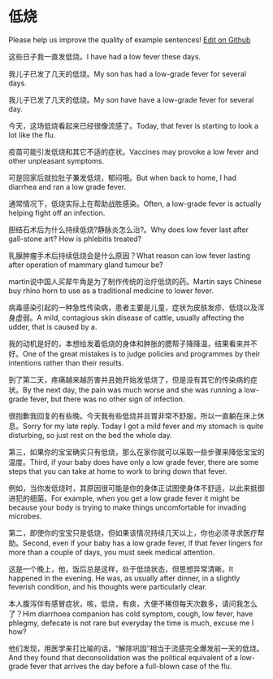 # 低烧

Please help us improve the quality of example sentences! [Edit on Github](https://github.com/jiyushe/jiyu-example-sentence-source/blob/main/chinese/dishao.md)

<p><span class="chinese">这些日子我一直发低烧。</span><span class="english">I have had a low fever these days.</span></p>

<p><span class="chinese">我儿子已发了几天的低烧。</span><span class="english">My son has had a low-grade fever for several days.</span></p>

<p><span class="chinese">我儿子已发了几天的低烧。</span><span class="english">My son have have a low-grade fever for several day.</span></p>

<p><span class="chinese">今天，这场低烧看起来已经很像流感了。</span><span class="english">Today, that fever is starting to look a lot like the flu.</span></p>

<p><span class="chinese">疫苗可能引发低烧和其它不适的症状。</span><span class="english">Vaccines may provoke a low fever and other unpleasant symptoms.</span></p>

<p><span class="chinese">可是回家后就拉肚子兼发低烧，郁闷哦。</span><span class="english">But when back to home, I had diarrhea and ran a low grade fever.</span></p>

<p><span class="chinese">通常情况下，低烧实际上在帮助战胜感染。</span><span class="english">Often, a low-grade fever is actually helping fight off an infection.</span></p>

<p><span class="chinese">胆结石术后为什么持续低烧?静脉炎怎么治?。</span><span class="english">Why does low fever last after gall-stone art? How is phlebitis treated?</span></p>

<p><span class="chinese">乳腺肿瘤手术后持续低烧会是什么原因？</span><span class="english">What reason can low fever lasting after operation of mammary gland tumour be?</span></p>

<p><span class="chinese">martin说中国人买犀牛角是为了制作传统的治疗低烧的药。</span><span class="english">Martin says Chinese buy rhino horn to use as a traditional medicine to lower fever.</span></p>

<p><span class="chinese">病毒感染引起的一种急性传染病，患者主要是儿童，症状为皮肤发疹、低烧以及浑身虚弱。</span><span class="english">A mild, contagious skin disease of cattle, usually affecting the udder, that is caused by a.</span></p>

<p><span class="chinese">我的动机是好的，本想给发着低烧的身体和肿胀的腮帮子降降温，结果看来并不好。</span><span class="english">One of the great mistakes is to judge policies and programmes by their intentions rather than their results.</span></p>

<p><span class="chinese">到了第二天，疼痛越来越厉害并且她开始发低烧了，但是没有其它的传染病的症状。</span><span class="english">By the next day, the pain was much worse and she was running a low-grade fever, but there was no other sign of infection.</span></p>

<p><span class="chinese">很抱歉我回复的有些晚。今天我有些低烧并且胃非常不舒服，所以一直躺在床上休息。</span><span class="english">Sorry for my late reply. Today I got a mild fever and my stomach is quite disturbing, so just rest on the bed the whole day.</span></p>

<p><span class="chinese">第三，如果你的宝宝确实只有低烧，那么在家你就可以采取一些步骤来降低宝宝的温度。</span><span class="english">Third, if your baby does have only a low grade fever, there are some steps that you can take at home to work to bring down that fever.</span></p>

<p><span class="chinese">例如，当你发低烧时，其原因很可能是你的身体正试图使身体不舒适，以此来抵御进犯的细菌。</span><span class="english">For example, when you get a low grade fever it might be because your body is trying to make things uncomfortable for invading microbes.</span></p>

<p><span class="chinese">第二，即使你的宝宝只是低烧，但如果该情况持续几天以上，你也必须寻求医疗帮助。</span><span class="english">Second, even if your baby has a low grade fever, if that fever lingers for more than a couple of days, you must seek medical attention.</span></p>

<p><span class="chinese">这是一个晚上，他，饭后总是这样，处于低烧状态，但思想异常清晰。</span><span class="english">It happened in the evening. He was, as usually after dinner, in a slightly feverish condition, and his thoughts were particularly clear.</span></p>

<p><span class="chinese">本人腹泻伴有感冒症状，咳，低烧，有痰，大便不稀但每天次数多，请问我怎么了？</span><span class="english">Him diarrhoea companion has cold symptom, cough, low fever, have phlegmy, defecate is not rare but everyday the time is much, excuse me I how?</span></p>

<p><span class="chinese">他们发现，用医学来打比喻的话，“解除巩固”相当于流感完全爆发前一天的低烧。</span><span class="english">And they found that deconsolidation was the political equivalent of a low-grade fever that arrives the day before a full-blown case of the flu.</span></p>

